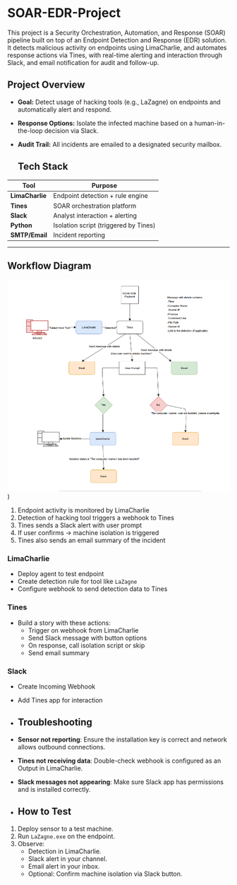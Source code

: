 # SOAR-EDR-Project
This project is a Security Orchestration, Automation, and Response (SOAR) pipeline built on top of an Endpoint Detection and Response (EDR) solution. It detects malicious activity on endpoints using LimaCharlie, and automates response actions via Tines, with real-time alerting and interaction through Slack, and email notification for audit and follow-up.

## Project Overview

- **Goal:** Detect usage of hacking tools (e.g., LaZagne) on endpoints and automatically alert and respond.
- **Response Options:** Isolate the infected machine based on a human-in-the-loop decision via Slack.
- **Audit Trail:** All incidents are emailed to a designated security mailbox.

  ## Tech Stack

| Tool           | Purpose                                  |
|----------------|------------------------------------------|
| **LimaCharlie** | Endpoint detection + rule engine        |
| **Tines**       | SOAR orchestration platform             |
| **Slack**       | Analyst interaction + alerting          |
| **Python**      | Isolation script (triggered by Tines)   |
| **SMTP/Email**  | Incident reporting                      |
-------------------------------------------------------------

## Workflow Diagram

![Architecture Diagram](architecture-diagram.png)
)

1. Endpoint activity is monitored by LimaCharlie
2. Detection of hacking tool triggers a webhook to Tines
3. Tines sends a Slack alert with user prompt
4. If user confirms → machine isolation is triggered
5. Tines also sends an email summary of the incident

### LimaCharlie
- Deploy agent to test endpoint
- Create detection rule for tool like `LaZagne`
- Configure webhook to send detection data to Tines

### Tines
- Build a story with these actions:
  - Trigger on webhook from LimaCharlie
  - Send Slack message with button options
  - On response, call isolation script or skip
  - Send email summary

### Slack
- Create Incoming Webhook
- Add Tines app for interaction

- ## Troubleshooting

- **Sensor not reporting**: Ensure the installation key is correct and network allows outbound connections.
- **Tines not receiving data**: Double-check webhook is configured as an Output in LimaCharlie.
- **Slack messages not appearing**: Make sure Slack app has permissions and is installed correctly.

- ## How to Test

1. Deploy sensor to a test machine.
2. Run `LaZagne.exe` on the endpoint.
3. Observe:
   - Detection in LimaCharlie.
   - Slack alert in your channel.
   - Email alert in your inbox.
   - Optional: Confirm machine isolation via Slack button.



